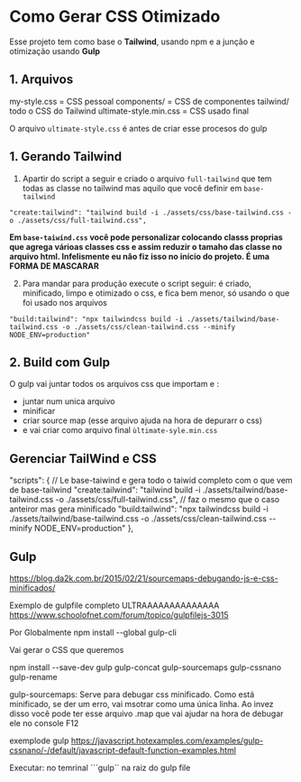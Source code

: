 # Como Gerar CSS Otimizado

Esse projeto tem como base o **Tailwind**, usando npm e a junçâo e otimização usando **Gulp**

## 1. Arquivos

my-style.css = CSS pessoal
components/ = CSS de componentes
tailwind/ todo o CSS do Tailwind
ultimate-style.min.css = CSS usado final

O arquivo `ultimate-style.css` é antes de criar esse procesos do gulp

## 1. Gerando Tailwind

1. Apartir do script a seguir e criado o arquivo ``full-tailwind`` que tem todas as classe no tailwind mas aquilo que você definir em `base-tailwind`

````
"create:tailwind": "tailwind build -i ./assets/css/base-tailwind.css -o ./assets/css/full-tailwind.css",
````

**Em `base-taiwind.css` você pode personalizar colocando classs proprias que agrega várioas classes css e assim reduzir o tamaho das classe no arquivo html. Infelismente eu nâo fiz isso no início do projeto. É uma FORMA DE MASCARAR**

2. Para mandar para produção execute o script seguir: é criado, minificado, limpo e otimizado o css, e fica bem menor, só usando o que foi usado nos arquivos

````
"build:tailwind": "npx tailwindcss build -i ./assets/tailwind/base-tailwind.css -o ./assets/css/clean-tailwind.css --minify NODE_ENV=production"
````
## 2. Build com Gulp

O gulp vai juntar todos os arquivos css que importam e :
+ juntar num unica arquivo
+ minificar
+ criar source map (esse arquivo ajuda na hora de depurarr o css)
+ e vai criar como arquivo final `ùltimate-syle.min.css`

## Gerenciar TailWind e CSS

 "scripts": {
   // Le base-taiwind e gera todo o taiwid completo com o que vem de base-tailwind
    "create:tailwind": "tailwind build -i ./assets/tailwind/base-tailwind.css -o ./assets/css/full-tailwind.css",
  // faz o mesmo que o caso anteiror mas gera minificado
    "build:tailwind": "npx tailwindcss build -i ./assets/tailwind/base-tailwind.css -o ./assets/css/clean-tailwind.css --minify NODE_ENV=production"
  },

## Gulp

https://blog.da2k.com.br/2015/02/21/sourcemaps-debugando-js-e-css-minificados/

Exemplo de gulpfile completo ULTRAAAAAAAAAAAAAA
https://www.schoolofnet.com/forum/topico/gulpfilejs-3015

Por Globalmente
npm install --global gulp-cli

Vai gerar o CSS que queremos

npm install --save-dev gulp gulp-concat gulp-sourcemaps gulp-cssnano gulp-rename

gulp-sourcemaps: Serve para debugar css minificado. Como está minificado, se der um erro, vai msotrar como uma única linha. Ao invez disso você pode ter esse arquivo .map que vai ajudar na hora de debugar ele no  console F12

exemplode gulp https://javascript.hotexamples.com/examples/gulp-cssnano/-/default/javascript-default-function-examples.html

Executar: no temrinal ```gulp`` na raiz do gulp file